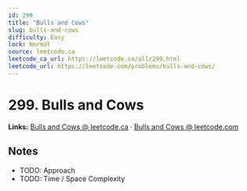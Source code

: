 ```yaml
--- 
id: 299
title: "Bulls and Cows"
slug: bulls-and-cows
difficulty: Easy
lock: Normal
source: leetcode.ca
leetcode_ca_url: https://leetcode.ca/all/299.html
leetcode_url: https://leetcode.com/problems/bulls-and-cows/
---
```


# 299. Bulls and Cows

**Links:** [Bulls and Cows @ leetcode.ca](https://leetcode.ca/all/299.html) · [Bulls and Cows @ leetcode.com](https://leetcode.com/problems/bulls-and-cows/)

## Notes
- TODO: Approach
- TODO: Time / Space Complexity
